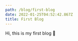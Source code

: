 ```yaml
---
path: /blog/first-blog
date: 2022-01-25T04:52:42.867Z
title: First Blog
---
```

Hi, this is my first blog 🙌